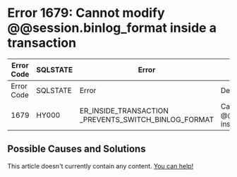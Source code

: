 
# Error 1679: Cannot modify @@session.binlog_format inside a transaction


| Error Code | SQLSTATE | Error | Description |
| --- | --- | --- | --- |
| Error Code | SQLSTATE | Error | Description |
| 1679 | HY000 | ER_INSIDE_TRANSACTION _PREVENTS_SWITCH_BINLOG_FORMAT | Cannot modify @@session.binlog_format inside a transaction |




## Possible Causes and Solutions


This article doesn't currently contain any content. [You can help!](/en/writing-and-editing-knowledge-base-articles/)

